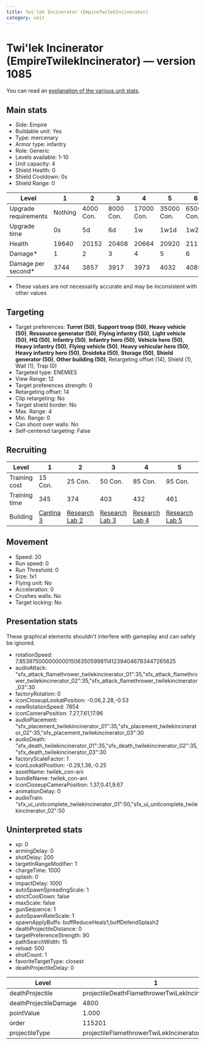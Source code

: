 ```yaml
---
title: Twi'lek Incinerator (EmpireTwilekIncinerator)
category: unit
---
```


# Twi'lek Incinerator (EmpireTwilekIncinerator) — version 1085

You can read an [explanation  of the various unit stats](unitexplained.md).

## Main stats

  * Side: Empire
  * Buildable unit: Yes
  * Type: mercenary
  * Armor type: infantry
  * Role: Generic
  * Levels available: 1-10
  * Unit capacity: 4
  * Shield Health: 0
  * Shield Cooldown: 0s
  * Shield Range: 0

|Level               |1      |2        |3        |4         |5         |6         |7         |8         |9         |10         |
|--------------------|-------|---------|---------|----------|----------|----------|----------|----------|----------|-----------|
|Upgrade requirements|Nothing|4000 Con.|8000 Con.|17000 Con.|35000 Con.|65000 Con.|85000 Con.|90000 Con.|95000 Con.|127000 Con.|
|Upgrade time        |0s     |5d       |6d       |1w        |1w1d      |1w2d      |1w3d      |1w4d      |1w5d      |1w6d       |
|Health              |19640  |20152    |20408    |20664     |20920     |21176     |21432     |21688     |21944     |22200      |
|Damage*             |1      |2        |3        |4         |5         |6         |7         |8         |9         |10         |
|Damage per second*  |3744   |3857     |3917     |3973      |4032      |4089      |4145      |4205      |4261      |4320       |

* These values are not necessarily accurate and may be inconsistent with other values

## Targeting

  * Target preferences: **Turret (50)**, **Support troop (50)**, **Heavy vehicle (50)**, **Ressource generator (50)**, **Flying infantry (50)**, **Light vehicle (50)**, **HQ (50)**, **Infantry (50)**, **Infantry hero (50)**, **Vehicle hero (50)**, **Heavy infantry (50)**, **Flying vehicle (50)**, **Heavy vehicular hero (50)**, **Heavy infantry hero (50)**, **Droideka (50)**, **Storage (50)**, **Shield generator (50)**, **Other building (50)**, Retargeting offset (14), Shield (1), Wall (1), Trap (0)
  * Targeted type: ENEMIES
  * View Range: 12
  * Target preferences strength: 0
  * Retargeting offset: 14
  * Clip retargeting: No
  * Target shield border: No
  * Max. Range: 4
  * Min. Range: 0
  * Can shoot over walls: No
  * Self-centered targeting: False

## Recruiting

|Level        |1                                        |2                                      |3                                      |4                                      |5                                      |6                                      |7                                      |8                                      |9                                      |10                                      |
|-------------|-----------------------------------------|---------------------------------------|---------------------------------------|---------------------------------------|---------------------------------------|---------------------------------------|---------------------------------------|---------------------------------------|---------------------------------------|----------------------------------------|
|Training cost|15 Con.                                  |25 Con.                                |50 Con.                                |85 Con.                                |95 Con.                                |145 Con.                               |190 Con.                               |265 Con.                               |360 Con.                               |720 Con.                                |
|Training time|345                                      |374                                    |403                                    |432                                    |461                                    |490                                    |519                                    |548                                    |577                                    |600                                     |
|Building     |[Cantina 3](empireContrabandCantina.html)|[Research Lab 2](empireOffenseLab.html)|[Research Lab 3](empireOffenseLab.html)|[Research Lab 4](empireOffenseLab.html)|[Research Lab 5](empireOffenseLab.html)|[Research Lab 6](empireOffenseLab.html)|[Research Lab 7](empireOffenseLab.html)|[Research Lab 8](empireOffenseLab.html)|[Research Lab 9](empireOffenseLab.html)|[Research Lab 10](empireOffenseLab.html)|

## Movement

  * Speed: 20
  * Run speed: 0
  * Run Threshold: 0
  * Size: 1x1
  * Flying unit: No
  * Acceleration: 0
  * Crushes walls: No
  * Target locking: No

## Presentation stats

These graphical elements shouldn't interfere with gameplay and can safely be ignored.

  * rotationSpeed: 7.8539750000000001506350599811412394046783447265625
  * audioAttack: "sfx_attack_flamethrower_twilekincinerator_01":35,"sfx_attack_flamethrower_twilekincinerator_02":35,"sfx_attack_flamethrower_twilekincinerator_03":30
  * factoryRotation: 0
  * iconCloseupLookatPosition: -0.06,2.28,-0.53
  * newRotationSpeed: 7854
  * iconCameraPosition: 7.27,7.61,17.96
  * audioPlacement: "sfx_placement_twilekincinerator_01":35,"sfx_placement_twilekincinerator_02":35,"sfx_placement_twilekincinerator_03":30
  * audioDeath: "sfx_death_twilekincinerator_01":35,"sfx_death_twilekincinerator_02":35,"sfx_death_twilekincinerator_03":30
  * factoryScaleFactor: 1
  * iconLookatPosition: -0.29,1.36,-0.25
  * assetName: twilek_con-ani
  * bundleName: twilek_con-ani
  * iconCloseupCameraPosition: 1.37,0.41,9.67
  * animationDelay: 0
  * audioTrain: "sfx_ui_unitcomplete_twilekincinerator_01":50,"sfx_ui_unitcomplete_twilekincinerator_02":50

## Uninterpreted stats

  * xp: 0
  * armingDelay: 0
  * shotDelay: 200
  * targetInRangeModifier: 1
  * chargeTime: 1000
  * splash: 0
  * impactDelay: 1000
  * autoSpawnSpreadingScale: 1
  * strictCoolDown: false
  * maxScale: false
  * gunSequence: 1
  * autoSpawnRateScale: 1
  * spawnApplyBuffs: buffReduceHeals1,buffDefendSplash2
  * deathProjectileDistance: 0
  * targetPreferenceStrength: 90
  * pathSearchWidth: 15
  * reload: 500
  * shotCount: 1
  * favoriteTargetType: closest
  * deathProjectileDelay: 0

|Level                |1                                               |2                                               |3                                               |4                                               |5                                               |6                                               |7                                               |8                                               |9                                               |10                                               |
|---------------------|------------------------------------------------|------------------------------------------------|------------------------------------------------|------------------------------------------------|------------------------------------------------|------------------------------------------------|------------------------------------------------|------------------------------------------------|------------------------------------------------|-------------------------------------------------|
|deathProjectile      |projectileDeathFlamethrowerTwiLekIncineratorLvl1|projectileDeathFlamethrowerTwiLekIncineratorLvl2|projectileDeathFlamethrowerTwiLekIncineratorLvl3|projectileDeathFlamethrowerTwiLekIncineratorLvl4|projectileDeathFlamethrowerTwiLekIncineratorLvl5|projectileDeathFlamethrowerTwiLekIncineratorLvl6|projectileDeathFlamethrowerTwiLekIncineratorLvl7|projectileDeathFlamethrowerTwiLekIncineratorLvl8|projectileDeathFlamethrowerTwiLekIncineratorLvl9|projectileDeathFlamethrowerTwiLekIncineratorLvl10|
|deathProjectileDamage|4800                                            |4896                                            |4992                                            |5088                                            |5184                                            |5280                                            |5376                                            |5760                                            |6240                                            |7200                                             |
|pointValue           |1.000                                           |1.200                                           |1.400                                           |1.600                                           |1.800                                           |2.000                                           |2.200                                           |2.400                                           |2.600                                           |3.000                                            |
|order                |115201                                          |115202                                          |115203                                          |115204                                          |115205                                          |115206                                          |115207                                          |115208                                          |115209                                          |115210                                           |
|projectileType       |projectileFlamethrowerTwiLekIncineratorLvl1     |projectileFlamethrowerTwiLekIncineratorLvl2     |projectileFlamethrowerTwiLekIncineratorLvl3     |projectileFlamethrowerTwiLekIncineratorLvl4     |projectileFlamethrowerTwiLekIncineratorLvl5     |projectileFlamethrowerTwiLekIncineratorLvl6     |projectileFlamethrowerTwiLekIncineratorLvl7     |projectileFlamethrowerTwiLekIncineratorLvl8     |projectileFlamethrowerTwiLekIncineratorLvl9     |projectileFlamethrowerTwiLekIncineratorLvl10     |

